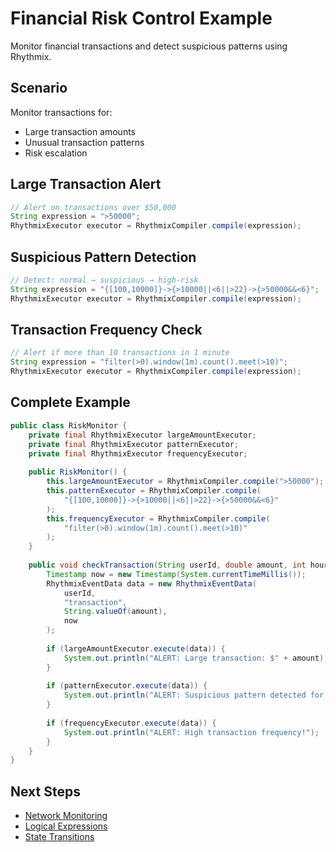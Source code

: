 # Financial Risk Control Example

Monitor financial transactions and detect suspicious patterns using Rhythmix.

## Scenario

Monitor transactions for:
- Large transaction amounts
- Unusual transaction patterns
- Risk escalation

## Large Transaction Alert

```java
// Alert on transactions over $50,000
String expression = ">50000";
RhythmixExecutor executor = RhythmixCompiler.compile(expression);
```

## Suspicious Pattern Detection

```java
// Detect: normal → suspicious → high-risk
String expression = "{[100,10000]}->{>10000||<6||>22}->{>50000&&<6}";
RhythmixExecutor executor = RhythmixCompiler.compile(expression);
```

## Transaction Frequency Check

```java
// Alert if more than 10 transactions in 1 minute
String expression = "filter(>0).window(1m).count().meet(>10)";
RhythmixExecutor executor = RhythmixCompiler.compile(expression);
```

## Complete Example

```java
public class RiskMonitor {
    private final RhythmixExecutor largeAmountExecutor;
    private final RhythmixExecutor patternExecutor;
    private final RhythmixExecutor frequencyExecutor;
    
    public RiskMonitor() {
        this.largeAmountExecutor = RhythmixCompiler.compile(">50000");
        this.patternExecutor = RhythmixCompiler.compile(
            "{[100,10000]}->{>10000||<6||>22}->{>50000&&<6}"
        );
        this.frequencyExecutor = RhythmixCompiler.compile(
            "filter(>0).window(1m).count().meet(>10)"
        );
    }
    
    public void checkTransaction(String userId, double amount, int hour) {
        Timestamp now = new Timestamp(System.currentTimeMillis());
        RhythmixEventData data = new RhythmixEventData(
            userId,
            "transaction",
            String.valueOf(amount),
            now
        );
        
        if (largeAmountExecutor.execute(data)) {
            System.out.println("ALERT: Large transaction: $" + amount);
        }
        
        if (patternExecutor.execute(data)) {
            System.out.println("ALERT: Suspicious pattern detected for user " + userId);
        }
        
        if (frequencyExecutor.execute(data)) {
            System.out.println("ALERT: High transaction frequency!");
        }
    }
}
```

## Next Steps

- [Network Monitoring](./network-monitoring)
- [Logical Expressions](../expressions/logical)
- [State Transitions](../advanced/state-transitions)

